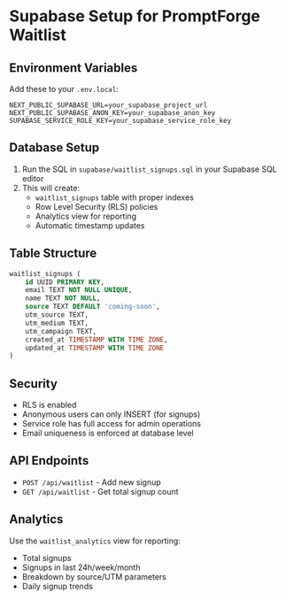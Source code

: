 # Supabase Setup for PromptForge Waitlist

## Environment Variables

Add these to your `.env.local`:

```env
NEXT_PUBLIC_SUPABASE_URL=your_supabase_project_url
NEXT_PUBLIC_SUPABASE_ANON_KEY=your_supabase_anon_key
SUPABASE_SERVICE_ROLE_KEY=your_supabase_service_role_key
```

## Database Setup

1. Run the SQL in `supabase/waitlist_signups.sql` in your Supabase SQL editor
2. This will create:
   - `waitlist_signups` table with proper indexes
   - Row Level Security (RLS) policies
   - Analytics view for reporting
   - Automatic timestamp updates

## Table Structure

```sql
waitlist_signups (
    id UUID PRIMARY KEY,
    email TEXT NOT NULL UNIQUE,
    name TEXT NOT NULL,
    source TEXT DEFAULT 'coming-soon',
    utm_source TEXT,
    utm_medium TEXT,
    utm_campaign TEXT,
    created_at TIMESTAMP WITH TIME ZONE,
    updated_at TIMESTAMP WITH TIME ZONE
)
```

## Security

- RLS is enabled
- Anonymous users can only INSERT (for signups)
- Service role has full access for admin operations
- Email uniqueness is enforced at database level

## API Endpoints

- `POST /api/waitlist` - Add new signup
- `GET /api/waitlist` - Get total signup count

## Analytics

Use the `waitlist_analytics` view for reporting:
- Total signups
- Signups in last 24h/week/month
- Breakdown by source/UTM parameters
- Daily signup trends

